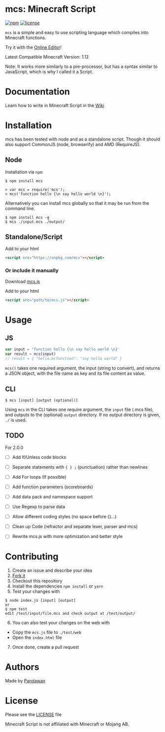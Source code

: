 

# mcs: Minecraft Script

[![npm](https://img.shields.io/npm/v/mcs.svg?style=flat-square)](https://www.npmjs.com/package/mcs)
[![license](https://img.shields.io/github/license/pandawanfr/mcs.svg?style=flat-square)](https://github.com/pandawanfr/mcs)

`mcs` is a simple and easy to use scripting language which compiles into Minecraft functions.

Try it with the [Online Editor](https://pandawanfr.github.io/MCSEditor/)!

Latest Compatible Minecraft Version: 1.12

Note: It works more similarly to a pre-processor, but has a syntax similar to JavaScript, which is why I called it a Script.

# Documentation
Learn how to write in Minecraft Script in the [Wiki](https://github.com/PandawanFr/mcs/wiki)

# Installation
mcs has been tested with node and as a standalone script. Though it should also support CommonJS (node, browserify) and AMD (RequireJS).

## Node
Installation via `npm`:

```shell
$ npm install mcs

> var mcs = require('mcs');
> mcs('function hello {\n say hello world \n}');
```
Alternatively you can install mcs globally so that it may be run from the command line.

```shell
$ npm install mcs -g
$ mcs ./input.mcs ./output/
```

## Standalone/Script

Add to your html

```html
<script src="https://unpkg.com/mcs"></script>
```

### Or include it manually

Download [mcs.js](https://github.com/PandawanFr/mcs/blob/master/mcs.js)

Add to your html

```html
<script src="path/to/mcs.js"></script>
```

# Usage

## JS
```javascript
var input = 'function hello {\n say hello world \n}'
var result = mcs(input)
// result = { "hello.mcfunction": "say hello world" }
```

`mcs()` takes one required argument, the input (string to convert), and returns a JSON object, with the file name as key and its file content as value.

## CLI
```shell
$ mcs [input] [output (optional)]
```
Using `mcs` in the CLI takes one require argument, the `input` file (.mcs file), and outputs to the (optional) `output` directory. If no output directory is given, `./` is used.


## TODO
For 2.0.0
- [ ] Add If/Unless code blocks
- [ ] Separate statements with `{ } ;` (punctuation) rather than newlines
- [ ] Add For loops (If possible)
- [ ] Add function parameters (scoreboards)
- [ ] Add data pack and namespace support
- [ ] Use Regexp to parse data
- [ ] Allow different coding styles (no space before {}...)
- [ ] Clean up Code (refractor and separate lexer, parser and mcs)
- [ ] Rewrite mcs.js with more optimization and better style


# Contributing
1. Create an issue and describe your idea
2. [Fork it](https://github.com/PandawanFr/mcs/fork)
3. Checkout this repository
4. Install the dependencies `npm install` or `yarn`
5. Test your changes with
```shell
$ node index.js [input] [output]
or
$ npm test
edit /test/input/file.mcs and check output at /test/output/
```
6. You can also test your changes on the web with
- Copy the `mcs.js` file to `./test/web`
- Open the `index.html` file
7. Once done, create a pull request

# Authors
Made by [Pandawan](http://twitter.com/PandawanYT)

# License
Please see the [LICENSE](https://github.com/PandawanFr/mcs/blob/master/LICENSE) file

Minecraft Script is not affiliated with Minecraft or Mojang AB.